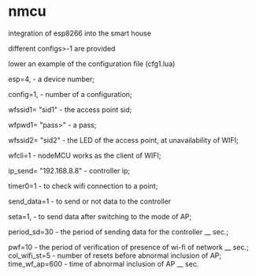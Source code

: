 # nmcu
integration of esp8266 into the smart house

different configs>-1 are provided


lower an example of the configuration file (cfg1.lua)

esp=4, - a device number;

config=1, - number of a configuration;

wfssid1= "sid1" - the access point sid;

wfpwd1= "pass>" - a pass;

wfssid2= "sid2" - the LED of the access point, at unavailability of WIFI;

wfcli=1 - nodeMCU works as the client of WIFI;

ip_send= "192.168.8.8" - controller ip;

timer0=1 - to check wifi connection to a point;

send_data=1 - to send or not data to the controller

seta=1, - to send data after switching to the mode of AP;

period_sd=30 - the period of sending data for the controller __ sec.;

pwf=10 - the period of verification of presence of wi-fi of network __ sec.;
col_wifi_st=5 - number of resets before abnormal inclusion of AP;
time_wf_ap=600 - time of abnormal inclusion of AP __ sec.
